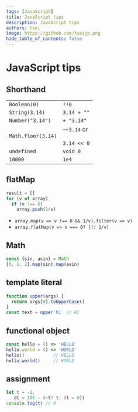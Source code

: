 ```yaml
---
tags: [JavaScript]
title: JavaScript tips
description: JavaScript tips
authors: tsei
image: https://github.com/tseijp.png
hide_table_of_contents: false
---
```


# JavaScript tips

<!--truncate-->

## Shorthand

|||
|:-|:-|
| `Boolean(0)` |  `!!0`
| `String(3.14)` | `3.14 + ""`
| `Number("3.14")` | `+ "3.14"`
| `Math.floor(3.14)`| `~~3.14` or <br></br> `3.14 << 0`
| `undefined` | `void 0`
| `10000` |  `1e4`

## flatMap

```jsx
result = []
for (v of array)
  if (v !== 0)
    array.push(1/v)
```

- `array.map(v => v !== 0 && 1/v).filter(v => v)`
- `array.flatMap(v => v === 0? []: 1/v)`

## Math

```jsx
const {sin, asin} = Math
[0, 1, 2].map(sin).map(asin)
```

## template literal

```jsx
function upper(args) {
  return args[0].toUpperCase()
}
const text = upper`hi` // HI
```

## functional object

```jsx
const hello = () => 'HELLO'
hello.world = () => 'WORLD'
hello()           // HELLO
hello.world()     // WORLD
```

## assignment

```jsx
let t = -1,
   dt = 100 - (~t? t: (t = 0))
console.log(t) // 0
```
